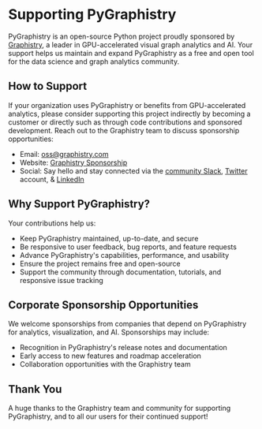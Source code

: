 # Supporting PyGraphistry

PyGraphistry is an open-source Python project proudly sponsored by [Graphistry](https://www.graphistry.com), a leader in GPU-accelerated visual graph analytics and AI. Your support helps us maintain and expand PyGraphistry as a free and open tool for the data science and graph analytics community.

## How to Support

If your organization uses PyGraphistry or benefits from GPU-accelerated analytics, please consider supporting this project indirectly by becoming a customer or directly such as through code contributions and sponsored development. Reach out to the Graphistry team to discuss sponsorship opportunities:

- Email: [oss@graphistry.com](mailto:oss@graphistry.com)
- Website: [Graphistry Sponsorship](https://www.graphistry.com)
- Social: Say hello and stay connected via the [community Slack](https://join.slack.com/t/graphistry-community/shared_invite/zt-53ik36w2-fpP0Ibjbk7IJuVFIRSnr6g), [Twitter](https://twitter.com/graphistry) account, & [LinkedIn](https://www.linkedin.com/company/graphistry)

## Why Support PyGraphistry?

Your contributions help us:
- Keep PyGraphistry maintained, up-to-date, and secure
- Be responsive to user feedback, bug reports, and feature requests
- Advance PyGraphistry's capabilities, performance, and usability
- Ensure the project remains free and open-source
- Support the community through documentation, tutorials, and responsive issue tracking

## Corporate Sponsorship Opportunities

We welcome sponsorships from companies that depend on PyGraphistry for analytics, visualization, and AI. Sponsorships may include:
- Recognition in PyGraphistry's release notes and documentation
- Early access to new features and roadmap acceleration
- Collaboration opportunities with the Graphistry team

## Thank You

A huge thanks to the Graphistry team and community for supporting PyGraphistry, and to all our users for their continued support!

